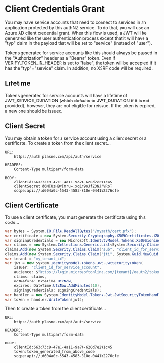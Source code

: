 # Client Credentials Grant

You may have service accounts that need to connect to services in an application protected by this authNZ service. To do that, you will use an Azure AD client credential grant. When this flow is used, a JWT will be generated like the user authentication process except that it will have a "typ" claim in the payload that will be set to "service" (instead of "user").

Tokens generated for service accounts like this should always be passed in the "Authorization" header as a "Bearer" token. Even if VERIFY_TOKEN_IN_HEADER is set to "false", the token will be accepted if it has the "typ"="service" claim. In addition, no XSRF code will be required.

## Lifetime

Tokens generated for service accounts will have a lifetime of JWT_SERVICE_DURATION (which defaults to JWT_DURATION if it is not provided), however, they are not eligible for reissue. If the token is expired, a new one should be issued.

## Client Secret

You may obtain a token for a service account using a client secret or a certificate. To create a token from the client secret...

```
URL:
    https://auth.plasne.com/api/auth/service

HEADERS:
    Content-Type:multipart/form-data

BODY:
    clientId:663c73c9-47e1-4a11-9a74-620d7e291c45
    clientSecret:d6M[UzHBy[mru=.xq1r9oJfZ3NJPVRoT
    scope:api://1d604a0c-5543-4583-810e-0441b2276cfe
```

## Client Certificate

To use a client certificate, you must generate the certificate using this code...

```c#
var bytes = System.IO.File.ReadAllBytes("/mypath/cert.pfx");
var certificate = new System.Security.Cryptography.X509Certificates.X509Certificate2(bytes, "my_pfx_password");
var signingCredentials = new Microsoft.IdentityModel.Tokens.X509SigningCredentials(certificate, Microsoft.IdentityModel.Tokens.SecurityAlgorithms.RsaSha256);
var claims = new System.Collections.Generic.List<System.Security.Claims.Claim>();
claims.Add(new System.Security.Claims.Claim("sub", "client_id_for_service_account"));
claims.Add(new System.Security.Claims.Claim("jti", System.Guid.NewGuid().ToString()));
var tenant = "my_tenant_id";
var jwt = new System.IdentityModel.Tokens.Jwt.JwtSecurityToken(
    issuer: "client_id_for_service_account",
    audience: $"https://login.microsoftonline.com/{tenant}/oauth2/token",
    claims: claims,
    notBefore: DateTime.UtcNow,
    expires: DateTime.UtcNow.AddMinutes(10),
    signingCredentials: signingCredentials);
var handler = new System.IdentityModel.Tokens.Jwt.JwtSecurityTokenHandler();
var token = handler.WriteToken(jwt);
```

Then to create a token from the client certificate...

```
URL:
    https://auth.plasne.com/api/auth/service

HEADERS:
    Content-Type:multipart/form-data

BODY:
    clientId:663c73c9-47e1-4a11-9a74-620d7e291c45
    token:token_generated_from_above_code
    scope:api://1d604a0c-5543-4583-810e-0441b2276cfe
```
